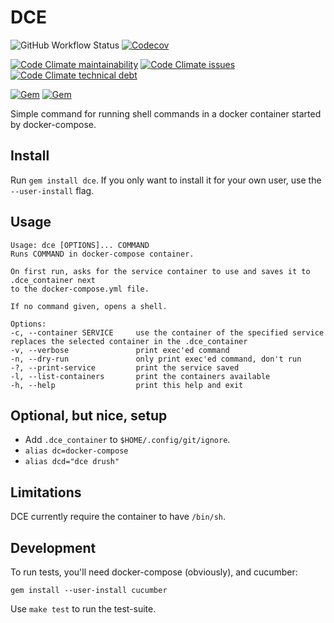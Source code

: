 DCE
===

![GitHub Workflow Status](https://img.shields.io/github/workflow/status/xendk/dce/Run%20tests%20and%20publish?style=for-the-badge)
[![Codecov](https://img.shields.io/codecov/c/github/xendk/dce.svg?style=for-the-badge)](https://codecov.io/gh/xendk/dce)

[![Code Climate maintainability](https://img.shields.io/codeclimate/maintainability/xendk/dce?style=for-the-badge)](https://codeclimate.com/github/xendk/dce)
[![Code Climate issues](https://img.shields.io/codeclimate/issues/xendk/dce?style=for-the-badge)](https://codeclimate.com/github/xendk/dce)
[![Code Climate technical debt](https://img.shields.io/codeclimate/tech-debt/xendk/dce?style=for-the-badge)](https://codeclimate.com/github/xendk/dce)

[![Gem](https://img.shields.io/gem/v/dce.svg?style=for-the-badge)](https://rubygems.org/gems/dce)
[![Gem](https://img.shields.io/gem/dt/dce.svg?style=for-the-badge)](https://rubygems.org/gems/dce)

Simple command for running shell commands in a docker container
started by docker-compose.

Install
-------------------------
Run `gem install dce`. If you only want to install it for your own user, use the `--user-install` flag.

Usage
-------------------------
```shell
Usage: dce [OPTIONS]... COMMAND
Runs COMMAND in docker-compose container.

On first run, asks for the service container to use and saves it to .dce_container next
to the docker-compose.yml file.

If no command given, opens a shell.

Options:
-c, --container SERVICE     use the container of the specified service
replaces the selected container in the .dce_container
-v, --verbose               print exec'ed command
-n, --dry-run               only print exec'ed command, don't run
-?, --print-service         print the service saved
-l, --list-containers       print the containers available
-h, --help                  print this help and exit
```

Optional, but nice, setup
-------------------------

* Add `.dce_container` to `$HOME/.config/git/ignore`.
* `alias dc=docker-compose`
* `alias dcd="dce drush"`

Limitations
-----------

DCE currently require the container to have `/bin/sh`.

Development
-----------

To run tests, you'll need docker-compose (obviously), and cucumber:

``` shell
gem install --user-install cucumber
```

Use `make test` to run the test-suite.
